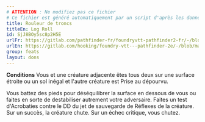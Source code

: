 ```yaml
---
# ATTENTION : Ne modifiez pas ce fichier
# Ce fichier est généré automatiquement par un script d'après les données du module Foundry VTT officiel et de sa traduction
title: Rouleur de troncs
titleEn: Log Roll
id: SjJ8BOy5sc8p2H5E
urlFr: https://gitlab.com/pathfinder-fr/foundryvtt-pathfinder2-fr/-/blob/master/data/feats/SjJ8BOy5sc8p2H5E.htm
urlEn: https://gitlab.com/hooking/foundry-vtt---pathfinder-2e/-/blob/master/packs/data/feats.db/log-roll.json
group: feats
layout: dons
---
```

**Conditions** Vous et une créature adjacente êtes tous deux sur une surface étroite ou un sol inégal et l'autre créature est Prise au dépourvu.

Vous battez des pieds pour déséquilibrer la surface en dessous de vous ou faites en sorte de destabiliser autrement votre adversaire. Faites un test d'Acrobaties contre le DD du jet de sauvegarde de Réflexes de la créature. Sur un succès, la créature chute. Sur un échec critique, vous chutez.



